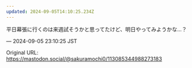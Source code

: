 ```yaml
---
updated: 2024-09-05T14:10:25.234Z
---
```


<p>平日幕張に行くのは来週試そうかと思ってたけど、明日やってみようかな…？</p>

&mdash; 2024-09-05 23:10:25 JST

Original URL: https://mastodon.social/@sakuramochi0/113085344988273183
